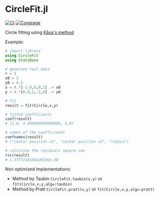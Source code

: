 # CircleFit.jl

[![CI](https://github.com/feanor12/CircleFit.jl/actions/workflows/test.yml/badge.svg)](https://github.com/feanor12/CircleFit.jl/actions/workflows/test.yml)
[![Coverage](https://codecov.io/gh/feanor12/CircleFit.jl/branch/master/graph/badge.svg)](https://codecov.io/gh/feanor12/CircleFit.jl)


Circle fitting using [Kåsa's method](https://doi.org/10.1109/TIM.1976.6312298)

Example:
```julia
# import library
using CircleFit
using StatsBase

# generate test data
r = 5
x0 = 2
y0 = 4.5
x = r.*[-1.0,0,0,1] .+ x0
y = r.*[0.0,1,-1,0] .+ y0

# fit
result = fit(Circle,x,y)

# fitted coefficients
coef(result)
# (2.0, 4.499999999999999, 5.0)

# names of the coefficients
coefnames(result)
# ("center position x1", "center position x2", "radius")

# calculate the residuals square sum
rss(result)
# 1.5777218104420236e-30
```

Non optimized implementations:
* Method by Taubin `CircleFit.taubin(x,y)` or `fit(Circle,x,y,alg=:taubin)`
* Method by Pratt `CircleFit.pratt(x,y)` or `fit(Circle,x,y,alg=:pratt)`
